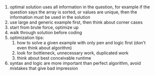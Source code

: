 1. optimal solution uses all information in the question, for example if the question says the array is sorted, or values are unique, then the information must be used in the solution
2. use large and generic example first, then think about corner cases
3. start from brute force, optimize up
4. walk through solution before coding 
5. optimization tips:
   1. how to solve a given example with only pen and logic first (don't even think about algorithm)
   2. look for bottleneck, unnecessary work, duplicated work
   3. think about best conceivable runtime
6. syntax and logic are more important than perfect algorithm, avoid mistakes that give bad impression